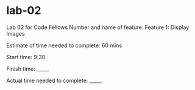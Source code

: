 # lab-02
Lab 02 for Code Fellows
Number and name of feature: Feature 1: Display Images

Estimate of time needed to complete: 60 mins

Start time: 9:30

Finish time: _____

Actual time needed to complete: _____